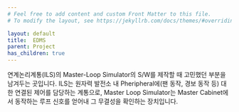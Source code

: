 ```yaml
---
# Feel free to add content and custom Front Matter to this file.
# To modify the layout, see https://jekyllrb.com/docs/themes/#overriding-theme-defaults

layout: default
title:  EDMS
parent: Project
has_children: true
---
```

연계논리계통(ILS)의 Master-Loop Simulator의 S/W를 제작할 때 고민했던 부분을 남겨두는 곳입니다.
ILS는 원자력 발전소 내 Pheripheral에(팬 동작, 경보 동작 등) 대한 연결된 제어를 담당하는 계통으로, Master Loop Simulator는 Master Cabinet에서 동작하는 루프 신호를 얻어내 그 무결성을 확인하는 장치입니다.
